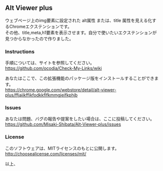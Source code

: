## Alt Viewer plus

ウェブページ上のimg要素に設定された alt属性 または、title 属性を見える化するChromeエクステンションです。  
その他、title,meta,h1要素を表示させます。自分で使いたいエクステンションが見つからなかったので作りました。  

### Instructions

手順については、サイトを参照してください。  
https://github.com/ocodia/Check-My-Links/wiki

あなたはここで、この拡張機能のパッケージ版をインストールすることができます。  
https://chrome.google.com/webstore/detail/alt-viewer-plus/ffjajikffikfodkkflfkmmgjeifkphjb

### Issues

あなたは問題、バグの報告や提案をしたい場合は、ここに投稿してください。  
https://github.com/Misaki-Shibata/Alt-Viewer-plus/issues  

### License

このソフトウェアは、MITライセンスのもとに公開します。  
http://choosealicense.com/licenses/mit/

以上、
